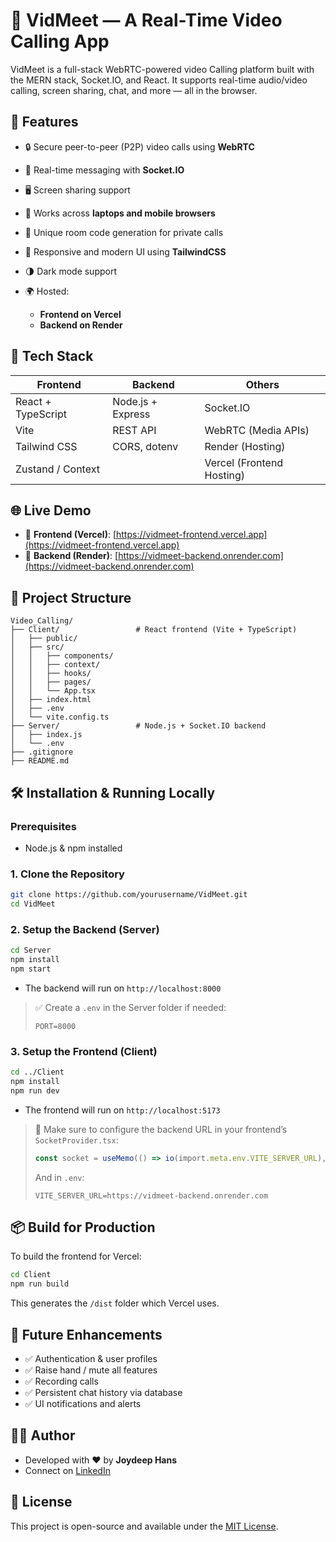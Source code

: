 # 🎥 VidMeet — A Real-Time Video Calling App

VidMeet is a full-stack WebRTC-powered video Calling platform built with the MERN stack, Socket.IO, and React. It supports real-time audio/video calling, screen sharing, chat, and more — all in the browser.

## 🚀 Features

* 🔒 Secure peer-to-peer (P2P) video calls using **WebRTC**
* 💬 Real-time messaging with **Socket.IO**
* 🖥️ Screen sharing support
* 📱 Works across **laptops and mobile browsers**
* 👥 Unique room code generation for private calls
* 🎨 Responsive and modern UI using **TailwindCSS**
* 🌗 Dark mode support
* 🌍 Hosted:

  * **Frontend on Vercel**
  * **Backend on Render**

## 🧱 Tech Stack

| Frontend           | Backend           | Others                    |
| ------------------ | ----------------- | ------------------------- |
| React + TypeScript | Node.js + Express | Socket.IO                 |
| Vite               | REST API          | WebRTC (Media APIs)       |
| Tailwind CSS       | CORS, dotenv      | Render (Hosting)          |
| Zustand / Context  |                   | Vercel (Frontend Hosting) |

## 🌐 Live Demo

* 🔗 **Frontend (Vercel)**: [https://vidmeet-frontend.vercel.app](https://vidmeet-frontend.vercel.app)
* 🔗 **Backend (Render)**: [https://vidmeet-backend.onrender.com](https://vidmeet-backend.onrender.com)

## 📂 Project Structure

```
Video_Calling/
├── Client/                 # React frontend (Vite + TypeScript)
│   ├── public/
│   ├── src/
│   │   ├── components/
│   │   ├── context/
│   │   ├── hooks/
│   │   ├── pages/
│   │   └── App.tsx
│   ├── index.html
│   ├── .env
│   └── vite.config.ts
├── Server/                 # Node.js + Socket.IO backend
│   ├── index.js
│   └── .env
├── .gitignore
├── README.md
```

## 🛠️ Installation & Running Locally

### Prerequisites

* Node.js & npm installed

### 1. Clone the Repository

```bash
git clone https://github.com/yourusername/VidMeet.git
cd VidMeet
```

### 2. Setup the Backend (Server)

```bash
cd Server
npm install
npm start
```

* The backend will run on `http://localhost:8000`

> ✅ Create a `.env` in the Server folder if needed:
>
> ```
> PORT=8000
> ```

### 3. Setup the Frontend (Client)

```bash
cd ../Client
npm install
npm run dev
```

* The frontend will run on `http://localhost:5173`

> 🔧 Make sure to configure the backend URL in your frontend’s `SocketProvider.tsx`:
>
> ```ts
> const socket = useMemo(() => io(import.meta.env.VITE_SERVER_URL), []);
> ```
>
> And in `.env`:
>
> ```
> VITE_SERVER_URL=https://vidmeet-backend.onrender.com
> ```

## 📦 Build for Production

To build the frontend for Vercel:

```bash
cd Client
npm run build
```

This generates the `/dist` folder which Vercel uses.

## 🧪 Future Enhancements

* ✅ Authentication & user profiles
* ✅ Raise hand / mute all features
* ✅ Recording calls
* ✅ Persistent chat history via database
* ✅ UI notifications and alerts

## 🧑‍💻 Author

* Developed with ❤️ by **Joydeep Hans**
* Connect on [LinkedIn](https://www.linkedin.com/in/joydeephans/)

## 📄 License

This project is open-source and available under the [MIT License](LICENSE).

